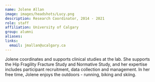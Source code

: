 ```yaml
---
name: Jolene Allan
image: images/headshots/Lucy.png
description: Research Coordinator, 2014 - 2021
role: staff
affiliation: University of Calgary
group: alumni
aliases: 
links:
  email: jmallan@ucalgary.ca
---
```


Jolene coordinates and supports clinical studies at the lab. She supports the Hip 
Fragility Fracture Study and Normative Study, and her expertise includes participant 
recruitment, data collection and management. In her free time, Jolene enjoys the 
outdoors - running, biking and skiing.
